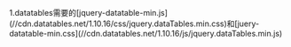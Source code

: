 1.datatables需要的\[jquery-datatable-min.js\]\(//cdn.datatables.net/1.10.16/css/jquery.dataTables.min.css\)和\[juery-datatable-min.css\]\(//cdn.datatables.net/1.10.16/js/jquery.dataTables.min.js\)

